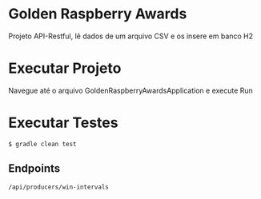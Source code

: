 # Golden Raspberry Awards
Projeto API-Restful, lê dados de um arquivo CSV e os insere em banco H2

# Executar Projeto
Navegue até o arquivo GoldenRaspberryAwardsApplication e execute Run

# Executar Testes
```
$ gradle clean test
```

## Endpoints
```
/api/producers/win-intervals
```

